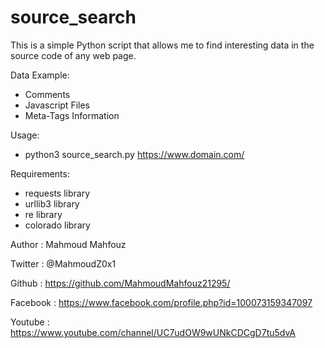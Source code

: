 # source_search

This is a simple Python script that allows me to find interesting data in the source code of any web page.

Data Example:
- Comments
- Javascript Files
- Meta-Tags Information

Usage:
- python3 source_search.py https://www.domain.com/


Requirements:
- requests library
- urllib3 library
- re library
- colorado library

Author : Mahmoud Mahfouz

Twitter : @MahmoudZ0x1

Github : https://github.com/MahmoudMahfouz21295/

Facebook : https://www.facebook.com/profile.php?id=100073159347097

Youtube : https://www.youtube.com/channel/UC7udOW9wUNkCDCgD7tu5dvA
